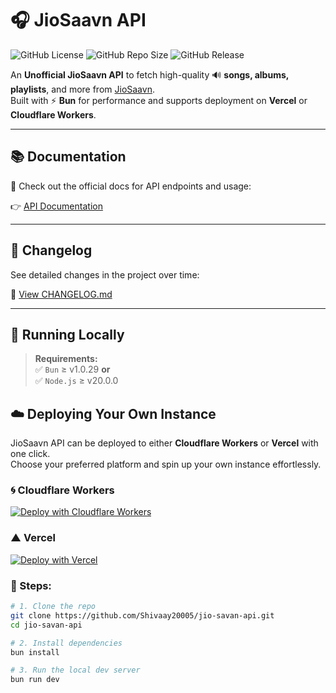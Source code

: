# 🎧 JioSaavn API

![GitHub License](https://img.shields.io/github/license/Shivaay20005/jio-savan-api)
![GitHub Repo Size](https://img.shields.io/github/repo-size/Shivaay20005/jio-savan-api)
![GitHub Release](https://img.shields.io/github/v/release/Shivaay20005/jio-savan-api?display_name=tag)

An **Unofficial JioSaavn API** to fetch high-quality 🔊 **songs, albums, playlists**, and more from [JioSaavn](https://jiosaavn.com).  
Built with ⚡ **Bun** for performance and supports deployment on **Vercel** or **Cloudflare Workers**.

---

## 📚 Documentation

📖 Check out the official docs for API endpoints and usage:

👉 [API Documentation](https://saavn.dev/docs)

---

## 📰 Changelog

See detailed changes in the project over time:

📝 [View CHANGELOG.md](CHANGELOG.md)

---

## 🔌 Running Locally

> **Requirements:**  
> ✅ `Bun` ≥ v1.0.29 **or**  
> ✅ `Node.js` ≥ v20.0.0
## ☁️ Deploying Your Own Instance

JioSaavn API can be deployed to either **Cloudflare Workers** or **Vercel** with one click.  
Choose your preferred platform and spin up your own instance effortlessly.

### 🌀 Cloudflare Workers

[![Deploy with Cloudflare Workers](https://deploy.workers.cloudflare.com/button)](https://deploy.workers.cloudflare.com/?url=https://github.com/Shivaay20005/jio-savan-api)

### ▲ Vercel

[![Deploy with Vercel](https://vercel.com/button)](https://vercel.com/new/clone?repository-url=https://github.com/Shivaay20005/jio-savan-api)

### 🔧 Steps:

```bash
# 1. Clone the repo
git clone https://github.com/Shivaay20005/jio-savan-api.git
cd jio-savan-api

# 2. Install dependencies
bun install

# 3. Run the local dev server
bun run dev
